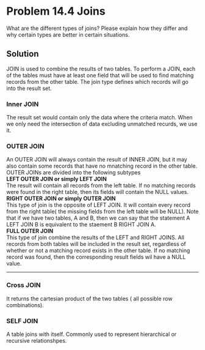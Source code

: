# Problem 14.4 Joins
What are the different types of joins? Please explain how they differ and why certain types are better in certain situations.

## Solution
JOIN is used to combine the results of  two tables. To perform a JOIN, each of the tables must have at least one field that will be used to find matching records from the other table. The join type defines which records will go into the result set.

### Inner JOIN
The result set would contain only the data where the criteria match. When we only need the intersection of data excluding unmatched recurds, we use it.

### OUTER JOIN
An OUTER JOIN will always contain the result of INNER JOIN, but it may also contain some records that have no mnatching record in the other table. OUTER JOINs are divided into the following subtypes  
**LEFT OUTER JOIN or simply LEFT JOIN**  
The result will contain all records from the left table. If no matching records were found in the right table, then its fields will contain the NULL values.  
**RIGHT OUTER JOIN or simply OUTER JOIN**  
This type of join is the opposite of LEFT JOIN. It will contain every record from the right table( the missing fields from the left table will be NULL). Note that if we have two tables, A and B, then we can say that the statement A LEFT JOIN B is equivalent to the staement B RIGHT JOIN A.  
**FULL OUTER JOIN**  
This type of join combine the results of the LEFT and RIGHT JOINS. All records from both tables will be included in the result set, regardless of whether or not a matching record exists in the other table. If no matching record was found, then the corresponding result fields wil have a NULL value. 

---
### Cross JOIN
It returns the cartesian product of the two tables ( all possible row combinations). 
### SELF JOIN
A table joins with itself. Commonly used to represent hierarchical or recursive relationshpes.


